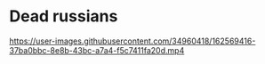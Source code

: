 
# Dead russians


https://user-images.githubusercontent.com/34960418/162569416-37ba0bbc-8e8b-43bc-a7a4-f5c7411fa20d.mp4


